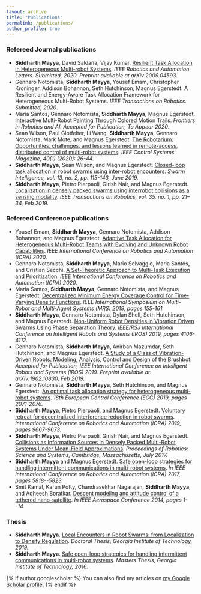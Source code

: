 ```yaml
---
layout: archive
title: "Publications"
permalink: /publications/
author_profile: true
---
```


### Refereed Journal publications
-  **Siddharth Mayya**, David Saldaña, Vijay Kumar. [Resilient Task Allocation in Heterogeneous Multi-robot Systems](https://arxiv.org/abs/2009.04593). *IEEE Robotics and Automation Letters. Submitted, 2020. Preprint available at arXiv:2009.04593*.
- Gennaro Notomista, **Siddharth Mayya**, Yousef Emam, Christopher Kroninger, Addison Bohannon, Seth Hutchinson, Magnus Egerstedt. A Resilient and Energy-Aware Task Allocation Framework for Heterogeneous Multi-Robot Systems. *IEEE Transactions on Robotics. Submitted, 2020*.
-  María Santos, Gennaro Notomista, **Siddharth Mayya**, Magnus Egerstedt. Interactive Multi-Robot Painting Through Colored Motion Trails. *Frontiers in Robotics and AI. Accepted for Publication, To Appear 2020*.
- Sean Wilson, Paul Glotfelter, Li Wang, **Siddharth Mayya**, Gennaro Notomista, Mark Mote, and Magnus Egerstedt. [The Robotarium: Opportunities, challenges, and lessons learned in remote-access, distributed control of multi-robot systems](https://ieeexplore.ieee.org/document/8960572). *IEEE Control Systems Magazine, 40(1) (2020): 26-44.*
- **Siddharth Mayya**, Sean Wilson, and Magnus Egerstedt. [Closed-loop task allocation in robot swarms using inter-robot encounters](https://link.springer.com/article/10.1007/s11721-019-00166-x). *Swarm Intelligence, vol. 13, no. 2, pp. 115-143, June 2019.*
- **Siddharth Mayya**, Pietro Pierpaoli, Girish Nair, and Magnus Egerstedt. [Localization in densely packed swarms using interrobot collisions as a sensing modality](https://ieeexplore.ieee.org/document/8485322). *IEEE Transactions on Robotics, vol. 35, no. 1, pp. 21–34, Feb 2019.*

### Refereed Conference publications
- Yousef Emam, **Siddharth Mayya**, Gennaro Notomista, Addison Bohannon, and Magnus Egerstedt. [Adaptive Task Allocation for Heterogeneous Multi-Robot Teams with Evolving and Unknown Robot Capabilities](https://arxiv.org/pdf/2003.03344.pdf). *IEEE International Conference on Robotics and Automation (ICRA) 2020.*
- Gennaro Notomista, **Siddharth Mayya**, Mario Selvaggio, Maria Santos, and Cristian Secchi. [A Set-Theoretic Approach to Multi-Task Execution and Prioritization](https://arxiv.org/pdf/2003.02968.pdf). *IEEE International Conference on Robotics and Automation (ICRA) 2020.*
- Maria Santos, **Siddharth Mayya**, Gennaro Notomista, and Magnus Egerstedt. [Decentralized Minimum Energy Coverage Control for Time-Varying Density Functions](https://ieeexplore.ieee.org/abstract/document/8901076). *IEEE International Symposium on Multi-Robot and Multi-Agent Systems (MRS) 2019, pages 155-161.*
- **Siddharth Mayya**, Gennaro Notomista, Dylan Shell, Seth Hutchinson, and Magnus Egerstedt. [Non-Uniform Robot Densities in Vibration Driven Swarms Using Phase Separation Theory](https://ieeexplore.ieee.org/abstract/document/8967985). *IEEE/RSJ International Conference on Intelligent Robots and Systems (IROS) 2019, pages 4106-4112.*
- Gennaro Notomista, **Siddharth Mayya**, Anirban Mazumdar, Seth Hutchinson, and Magnus Egerstedt. [A Study of a Class of Vibration-Driven Robots: Modeling, Analysis, Control and Design of the Brushbot](https://ieeexplore.ieee.org/document/8968490). *Accepted for Publication, IEEE International Conference on Intelligent Robots and Systems (IROS) 2019. Preprint available at: arXiv:1902.10830, Feb 2019.*
- Gennaro Notomista, **Siddharth Mayya**, Seth Hutchinson, and Magnus Egerstedt. [An optimal task allocation strategy for heterogeneous multi-robot systems](https://magnus.ece.gatech.edu/Papers/GennaroECC19.pdf). *18th European Control Conference (ECC) 2019, pages 2071-2076.*
- **Siddharth Mayya**, Pietro Pierpaoli, and Magnus Egerstedt. [Voluntary retreat for decentralized interference reduction in robot swarms](https://ieeexplore.ieee.org/abstract/document/8794124). *International Conference on Robotics and Automation (ICRA) 2019, pages 9667-9673.*
- **Siddharth Mayya**, Pietro Pierpaoli, Girish Nair, and Magnus Egerstedt. [Collisions as Information Sources in Densely Packed Multi-Robot Systems Under Mean-Field 		Approximations](http://www.roboticsproceedings.org/rss13/p44.html). *Proceedings of Robotics: Science and Systems, Cambridge, Massachusetts, July 2017.*
- **Siddharth Mayya** and Magnus Egerstedt. [Safe open-loop strategies for handling intermittent communications in multi-robot systems](https://ieeexplore.ieee.org/abstract/document/7989683). *In IEEE International Conference on Robotics and Automation (ICRA) 2017, pages 5818--5823.*
- Smit Kamal, Karun Potty, Chandrasekhar Nagarajan, **Siddharth Mayya**, and Adheesh Boratkar. [Descent modeling and attitude control of a tethered nano-satellite](https://ieeexplore.ieee.org/document/6836270). *In IEEE Aerospace Conference 2014, pages 1--14.*

### Thesis
- **Siddharth Mayya**. [Local Encounters in Robot Swarms: from Localization to Density Regulation](https://smartech.gatech.edu/handle/1853/62343). *Doctoral Thesis, Georgia Institute of Technology, 2019.*
- **Siddharth Mayya**. [Safe open-loop strategies for handling intermittent communications in multi-robot systems](https://smartech.gatech.edu/handle/1853/55067). *Masters Thesis, Georgia Institute of Technology, 2016.*

{% if author.googlescholar %}
  You can also find my articles on <u><a href="{{author.googlescholar}}">my Google Scholar profile</a>.</u>
{% endif %}

